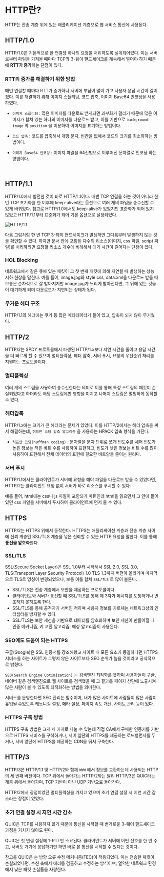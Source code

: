 # HTTP란?
HTTP는 전송 계층 위에 있는 애플리케이션 계층으로 웹 서비스 통신에 사용된다.

## HTTP/1.0
HTTP/1.0은 기본적으로 한 연결당 하나의 요청을 처리하도록 설계되어있다. 이는 서버로부터 파일을 가져올 때마다 TCP의 3-웨이 핸드셰이크를 계속해서 열어야 하기 때문에 **RTT가 증가**하는 단점이 있다.

### RTT의 증가를 해결하기 위한 방법
매번 연결할 때마다 RTT가 증가하니 서버에 부담이 많이 가고 사용자 응답 시간이 길어졌다. 이를 해결하기 위해 이미지 스플리팅, 코드 압축, 이미지 Base64 인코딩을 사용하였다.

- `이미지 스플리팅` : 많은 이미지를 다운로드 받게되면 과부화가 걸리기 때문에 많은 이미지가 합쳐 있는 하나의 이미지를 다운로드 받고, 이를 기반으로 `background-image` 의 `position` 을 이용하여 이미지를 표기하는 	방법이다.

- `코드 압축` : 코드를 압축해서 개행 문자, 빈칸을 없애서 코드의 크기를 최소화하는 방법이다.

- `이미지 Base64 인코딩` : 이미지 파일을 64진법으로 이루어진 문자열로 인코딩 하는 방법이다. 
<br>

## HTTP/1.1
HTTP/1.0에서 발전한 것이 바로 HTTP/1.1이다. 매번 TCP 연결을 하는 것이 아니라 한 번 TCP 초기화를 한 이후에 keep-alive라는 옵션으로 여러 개의 파일을 송수신할 수 있게 바뀌었다. 참고로 HTTP/1.0에서도 keep-alive가 있었지만 표준화가 되어 있지 않았고 HTTP/1.1부터 표준화가 되어 기본 옵션으로 설정되었다.

![HTTP/1.1](https://velog.velcdn.com/images/tlsl13/post/f6db7b54-0701-4b65-9616-adf21b32643a/image.png)

다음 그림처럼 한 번 TCP 3-웨이 핸드셰이크가 발생하면 그다음부터 발생하지 않는 것을 확인할 수 있다. 하지만 문서 안에 포함된 다수의 리소스(이미지, css 파일, script 파일)를 처리하려면 요청할 리소스 개수에 비례해서 대기 시간이 길어지는 단점이 있다.

### HOL Blocking
네트워크에서 같은 큐에 있는 패킷이 그 첫 번째 패킷에 의해 지연될 때 발생하는 성능 저하 현상을 말한다.
예를 들어, image.jpg와 style.css, data.xml을 다운로드 받을 때 보통은 순차적으로 잘 받아지지만 image.jpg가 느리게 받아진다면, 그 뒤에 있는 것들이 대기하게 되며 다운로드가 지연되는 상태가 된다.

### 무거운 헤더 구조
HTTP/1.1의 헤더에는 쿠키 등 많은 메타데이터가 들어 있고, 압축이 되지 않아 무거웠다.
<br>

## HTTP/2
HTTP/2는 SPDY 프로토콜에서 파생된 HTTP/1.x보다 지연 시간을 줄이고 응답 시간을 더 빠르게 할 수 있으며 멀티플렉싱, 헤더 압축, 서버 푸시, 요청의 우선순위 처리를 지원하는 프로토콜이다.

### 멀티플렉싱
여러 개의 스트림을 사용하여 송수신한다는 의미로 이를 통해 특정 스트림의 패킷이 손실되었다고 하더라도 해당 스트림에만 영향을 미치고 나머지 스트림은 멀쩡하게 동작할 수 있다.

### 헤더압축
HTTP/1.x에는 크기가 큰 헤더라는 문제가 있었다. 이를 HTTP/2에서는 헤더 압축을 써서 해결하는데, `허프만 코딩 압축 알고리즘` 을 사용하는 HPACK 압축 형식을 가진다.

- `허프만 코딩(huffman coding)` : 문자열을 문자 단위로 쪼개 빈도수를 세어 빈도가 높은 정보는 적은 비트 수를 사용하여 표현하고, 빈도가 낮은 정보는 비트 수를 많이 사용하여 표현해서 전체 데이터의 표현에 필요한 비트양을 줄이는 원리다.

### 서버 푸시
HTTP/1.1에서는 클라이언트가 서버에 요청을 해야 파일을 다운로드 받을 수 있었다면, HTTP/2는 클라이언트 요청 없이 서버가 바로 리소스를 푸시할 수 있다.

예를 들어, html에는 css나 js 파일이 포함되기 마련인데 html을 읽으면서 그 안에 들어 있던 css 파일을 서버에서 푸시하여 클라이언트에 먼저 줄 수 있다.
<br>

## HTTPS
HTTP/2는 HTTPS 위에서 동작한다. HTTPS는 애플리케이션 계층과 전송 계층 사이에 신뢰 계층인 SSL/TLS 계층을 넣은 신뢰할 수 있는 HTTP 요청을 말한다. 이를 통해 **통신을 암호화**한다.

### SSL/TLS
SSL(Secure Socket Layer)은 SSL 1.0부터 시작해서 SSL 2.0, SSL 3.0, TLS(Transport Layer Security Protocol) 1.0 TLS 1.3까지 버전이 올라가며 마지막으로 TLS로 명칭이 변경되었으나, 보통 이를 합쳐 `SSL/TLS` 로 많이 불른다.

- SSL/TLS은 전송 계층에서 보안을 제공하는 프로토콜이다.
- 클라이언트와 서버가 통신할 때 SSL/TLS를 통해 제 3자가 메시지를 도청하거나 변조하지 못하도록 한다.
- SSL/TLS를 통해 공격자가 서버인 척하며 사용자 정보를 가로채는 네트워크상의 인터셉터를 방지할 수 있다.
- SSL/TLS는 보안 세션을 기반으로 데이터를 암호화하며 보안 세션이 만들어질 때 인증 메커니즘, 키 교환 알고리즘, 해싱 알고리즘이 사용된다.


### SEO에도 도움이 되는 HTTPS
구글(Google)은 SSL 인증서를 강조해왔고 사이트 내 모든 요소가 동일하다면 HTTPS 서비스를 하는 사이트가 그렇지 않은 사이트보다 SEO 순위가 높을 것이라고 공식적으로 밝혔다.

`SEO(Search Engine Optimization)` 는 검색엔진 최적화를 뜻하며 사용자들이 구글, 네이버 같은 검색엔진으로 웹 사이트를 검색했을 때 그 결과를 페이지 상단에 노출시켜 많은 사람이 볼 수 있도록 최적화하는 방법을 의미한다.

서비스를 운영한다면 SEO 관리는 필수이며, 내가 많은 사이트에 사람들이 많은 사람이 유입될 수있도록 캐노니컬 설정, 메타 설정, 페이지 속도 개선, 사이트 관리 등이 있다.

### HTTPS 구축 방법
HTTPS 구축 방법은 크게 세 가지로 나눌 수 있는데 직접 CA에서 구매한 인증키를 기반으로 HTTPS 서비스를 구착하거나, 서버 앞단의 HTTPS를 제공하는 로드밸런서를 두거나, 서버 앞단에 HTTPS를 제공하는 CDN을 둬서 구축한다.
<br>

## HTTP/3
HTTP/3은 HTTP/1.1 및 HTTP/2와 함께 `WWW` 에서 정보를 교환하는데 사용되는 HTTP의 세 번째 버전이다. TCP 위에서 돌아가는 HTTP/2와는 달리 HTTP/3은 QUIC라는 계층 위에서 돌아가며, TCP 기반이 아닌 UDP 기반으로 돌아간다.

HTTP/2에서 장점이었던 멀티플렉싱을 가지고 있으며 초기 연결 설정 시 지연 시간 감소라는 장점이 있었다.

### 초기 연결 설정 시 지연 시간 감소
QUIC은 TCP를 사용하지 않기 때문에 통신을 시작할 때 번거로운 3-웨이 핸드셰이크 과정을 거치지 않아도 된다.

QUIC은 첫 연결 설정에 1-RTT만 소요된다. 클라이언트가 서버에 어떤 신호를  한 번 주고, 서버도 거기에 응답하기만 하면 바로 본 통신을 시작할 수 있다는 것이다.

참고롤 QUIC은 순 방향 오류 수정 메커니즘(FEC)이 적용되었다. 이는 전송한 패킷이 손실되었다면, 수신 측에서 에러를 검출하고 수정하는 방식이며, 열악한 네트워크 환경에서 낮은 패킷 손실률을 자랑한다.